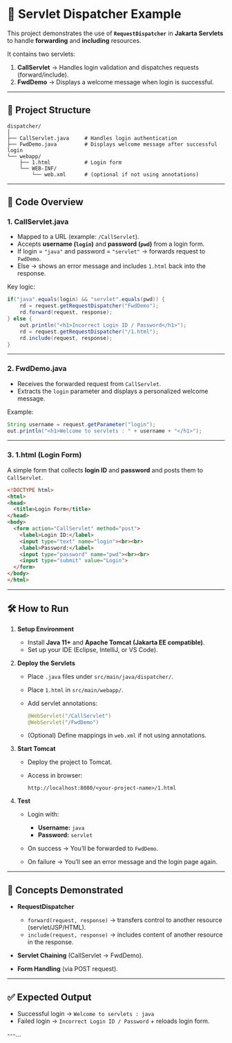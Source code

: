 

# 📘 Servlet Dispatcher Example

This project demonstrates the use of **`RequestDispatcher`** in **Jakarta Servlets** to handle **forwarding** and **including** resources.

It contains two servlets:

1. **CallServlet** → Handles login validation and dispatches requests (forward/include).
2. **FwdDemo** → Displays a welcome message when login is successful.

---

## 🚀 Project Structure

```
dispatcher/
│
├── CallServlet.java     # Handles login authentication
├── FwdDemo.java         # Displays welcome message after successful login
└── webapp/
    ├── 1.html           # Login form
    └── WEB-INF/
        └── web.xml      # (optional if not using annotations)
```

---

## 📂 Code Overview

### 1. **CallServlet.java**

* Mapped to a URL (example: `/CallServlet`).
* Accepts **username (`login`)** and **password (`pwd`)** from a login form.
* If login = `"java"` and password = `"servlet"` → forwards request to `FwdDemo`.
* Else → shows an error message and includes `1.html` back into the response.

Key logic:

```java
if("java".equals(login) && "servlet".equals(pwd)) {
    rd = request.getRequestDispatcher("FwdDemo");
    rd.forward(request, response);
} else {
    out.println("<h1>Incorrect Login ID / Password</h1>");
    rd = request.getRequestDispatcher("/1.html");
    rd.include(request, response);
}
```

---

### 2. **FwdDemo.java**

* Receives the forwarded request from `CallServlet`.
* Extracts the `login` parameter and displays a personalized welcome message.

Example:

```java
String username = request.getParameter("login");
out.println("<h1>Welcome to servlets : " + username + "</h1>");
```

---

### 3. **1.html** (Login Form)

A simple form that collects **login ID** and **password** and posts them to `CallServlet`.

```html
<!DOCTYPE html>
<html>
<head>
  <title>Login Form</title>
</head>
<body>
  <form action="CallServlet" method="post">
    <label>Login ID:</label>
    <input type="text" name="login"><br><br>
    <label>Password:</label>
    <input type="password" name="pwd"><br><br>
    <input type="submit" value="Login">
  </form>
</body>
</html>
```

---

## 🛠️ How to Run

1. **Setup Environment**

   * Install **Java 11+** and **Apache Tomcat (Jakarta EE compatible)**.
   * Set up your IDE (Eclipse, IntelliJ, or VS Code).

2. **Deploy the Servlets**

   * Place `.java` files under `src/main/java/dispatcher/`.
   * Place `1.html` in `src/main/webapp/`.
   * Add servlet annotations:

     ```java
     @WebServlet("/CallServlet")
     @WebServlet("/FwdDemo")
     ```
   * (Optional) Define mappings in `web.xml` if not using annotations.

3. **Start Tomcat**

   * Deploy the project to Tomcat.
   * Access in browser:

     ```
     http://localhost:8080/<your-project-name>/1.html
     ```

4. **Test**

   * Login with:

     * **Username:** `java`
     * **Password:** `servlet`
   * On success → You’ll be forwarded to `FwdDemo`.
   * On failure → You’ll see an error message and the login page again.

---

## 📖 Concepts Demonstrated

* **RequestDispatcher**

  * `forward(request, response)` → transfers control to another resource (servlet/JSP/HTML).
  * `include(request, response)` → includes content of another resource in the response.

* **Servlet Chaining** (CallServlet → FwdDemo).

* **Form Handling** (via POST request).

---

## ✅ Expected Output

* Successful login → `Welcome to servlets : java`
* Failed login → `Incorrect Login ID / Password` + reloads login form.

---...
